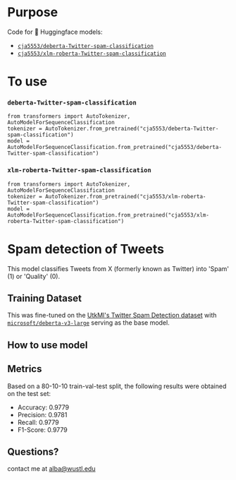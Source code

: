 # Purpose
Code for 🤗 Huggingface models:
- [`cja5553/deberta-Twitter-spam-classification`](https://huggingface.co/cja5553/deberta-Twitter-spam-classification)
- [`cja5553/xlm-roberta-Twitter-spam-classification`](https://huggingface.co/cja5553/xlm-roberta-Twitter-spam-classification)

# To use

### `deberta-Twitter-spam-classification`

```{python}
from transformers import AutoTokenizer, AutoModelForSequenceClassification
tokenizer = AutoTokenizer.from_pretrained("cja5553/deberta-Twitter-spam-classification")
model = AutoModelForSequenceClassification.from_pretrained("cja5553/deberta-Twitter-spam-classification")
```

### `xlm-roberta-Twitter-spam-classification`  

```{python}
from transformers import AutoTokenizer, AutoModelForSequenceClassification
tokenizer = AutoTokenizer.from_pretrained("cja5553/xlm-roberta-Twitter-spam-classification")
model = AutoModelForSequenceClassification.from_pretrained("cja5553/xlm-roberta-Twitter-spam-classification")
```

# Spam detection of Tweets
This model classifies Tweets from X (formerly known as Twitter) into 'Spam' (1) or 'Quality' (0). 

## Training Dataset

This was fine-tuned on the [UtkMl's Twitter Spam Detection dataset](https://www.kaggle.com/c/twitter-spam/overview) with [`microsoft/deberta-v3-large`](https://huggingface.co/microsoft/deberta-v3-large) serving as the base model.

## How to use model


## Metrics

Based on a 80-10-10 train-val-test split, the following results were obtained on the test set:
- Accuracy: 0.9779
- Precision: 0.9781
- Recall: 0.9779
- F1-Score: 0.9779


## Questions?
contact me at alba@wustl.edu
